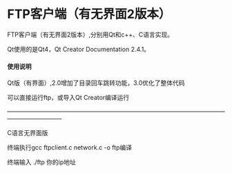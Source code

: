 # FTP客户端（有无界面2版本）
FTP客户端（有无界面2版本）,分别用Qt和c++、C语言实现。

Qt使用的是Qt4，Qt Creator Documentation 2.4.1。


#### 使用说明

Qt版（有界面）,2.0增加了目录回车跳转功能，3.0优化了整体代码

可以直接运行ftp，或导入Qt Creator编译运行

—————————————————————————————————————————————

C语言无界面版

终端执行gcc ftpclient.c network.c -o ftp编译

终端输入 ./ftp 你的ip地址

